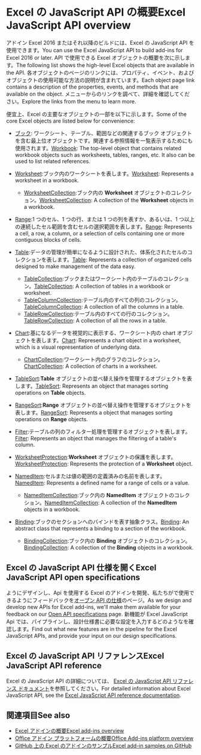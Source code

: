 # <a name="excel-javascript-api-overview"></a><span data-ttu-id="e7afd-101">Excel の JavaScript API の概要</span><span class="sxs-lookup"><span data-stu-id="e7afd-101">Excel JavaScript API overview</span></span>

<span data-ttu-id="e7afd-102">アドイン Excel 2016 またはそれ以降のビルドには、Excel の JavaScript API を使用できます。</span><span class="sxs-lookup"><span data-stu-id="e7afd-102">You can use the Excel JavaScript API to build add-ins for Excel 2016 or later.</span></span> <span data-ttu-id="e7afd-103">API で使用できる Excel オブジェクトの概要を次に示します。</span><span class="sxs-lookup"><span data-stu-id="e7afd-103">The following list shows the high-level Excel objects that are available in the API.</span></span> <span data-ttu-id="e7afd-104">各オブジェクトのページのリンクには、プロパティ、イベント、およびオブジェクトの使用可能な方法の説明が含まれています。</span><span class="sxs-lookup"><span data-stu-id="e7afd-104">Each object page link contains a description of the properties, events, and methods that are available on the object.</span></span> <span data-ttu-id="e7afd-105">メニューからのリンクを調べて、詳細を確認してください。</span><span class="sxs-lookup"><span data-stu-id="e7afd-105">Explore the links from the menu to learn more.</span></span>

<span data-ttu-id="e7afd-106">便宜上、Excel の主要なオブジェクトの一部を以下に示します。</span><span class="sxs-lookup"><span data-stu-id="e7afd-106">Some of the core Excel objects are listed below for convenience:</span></span> 

- <span data-ttu-id="e7afd-107">[ブック](/javascript/api/excel/excel.workbook): ワークシート、テーブル、範囲などの関連するブック オブジェクトを含む最上位オブジェクトです。関連する参照情報を一覧表示するためにも使用されます。</span><span class="sxs-lookup"><span data-stu-id="e7afd-107">[Workbook](/javascript/api/excel/excel.workbook): The top-level object that contains related workbook objects such as worksheets, tables, ranges, etc. It also can be used to list related references.</span></span>

- <span data-ttu-id="e7afd-108">[Worksheet](/javascript/api/excel/excel.worksheet):ブック内のワークシートを表します。</span><span class="sxs-lookup"><span data-stu-id="e7afd-108">[Worksheet](/javascript/api/excel/excel.worksheet): Represents a worksheet in a workbook.</span></span> 
    - <span data-ttu-id="e7afd-109">[WorksheetCollection](/javascript/api/excel/excel.worksheetcollection):ブック内の **Worksheet** オブジェクトのコレクション。</span><span class="sxs-lookup"><span data-stu-id="e7afd-109">[WorksheetCollection](/javascript/api/excel/excel.worksheetcollection): A collection of the **Worksheet** objects in a workbook.</span></span>

- <span data-ttu-id="e7afd-110">[Range](/javascript/api/excel/excel.range):1 つのセル、1 つの行、または 1 つの列を表すか、あるいは、1 つ以上の連続したセル範囲を含むセルの選択範囲を表します。</span><span class="sxs-lookup"><span data-stu-id="e7afd-110">[Range](/javascript/api/excel/excel.range): Represents a cell, a row, a column, or a selection of cells containing one or more contiguous blocks of cells.</span></span>

- <span data-ttu-id="e7afd-111">[Table](/javascript/api/excel/excel.table):データの管理が簡単になるように設計された、体系化されたセルのコレクションを表します。</span><span class="sxs-lookup"><span data-stu-id="e7afd-111">[Table](/javascript/api/excel/excel.table): Represents a collection of organized cells designed to make management of the data easy.</span></span>
    - <span data-ttu-id="e7afd-112">[TableCollection](/javascript/api/excel/excel.tablecollection):ブックまたはワークシート内のテーブルのコレクション。</span><span class="sxs-lookup"><span data-stu-id="e7afd-112">[TableCollection](/javascript/api/excel/excel.tablecollection): A collection of tables in a workbook or worksheet.</span></span>
    - <span data-ttu-id="e7afd-113">[TableColumnCollection](/javascript/api/excel/excel.tablecolumncollection):テーブル内のすべての列のコレクション。</span><span class="sxs-lookup"><span data-stu-id="e7afd-113">[TableColumnCollection](/javascript/api/excel/excel.tablecolumncollection): A collection of all the columns in a table.</span></span>
    - <span data-ttu-id="e7afd-114">[TableRowCollection](/javascript/api/excel/excel.tablerowcollection):テーブル内のすべての行のコレクション。</span><span class="sxs-lookup"><span data-stu-id="e7afd-114">[TableRowCollection](/javascript/api/excel/excel.tablerowcollection): A collection of all the rows in a table.</span></span>

- <span data-ttu-id="e7afd-115">[Chart](/javascript/api/excel/excel.chart):基になるデータを視覚的に表示する、ワークシート内の chart オブジェクトを表します。</span><span class="sxs-lookup"><span data-stu-id="e7afd-115">[Chart](/javascript/api/excel/excel.chart): Represents a chart object in a worksheet, which is a visual representation of underlying data.</span></span>
    - <span data-ttu-id="e7afd-116">[ChartCollection](/javascript/api/excel/excel.chartcollection):ワークシート内のグラフのコレクション。</span><span class="sxs-lookup"><span data-stu-id="e7afd-116">[ChartCollection](/javascript/api/excel/excel.chartcollection): A collection of charts in a worksheet.</span></span>

- <span data-ttu-id="e7afd-117">[TableSort](/javascript/api/excel/excel.tablesort):**Table** オブジェクトの並べ替え操作を管理するオブジェクトを表します。</span><span class="sxs-lookup"><span data-stu-id="e7afd-117">[TableSort](/javascript/api/excel/excel.tablesort): Represents an object that manages sorting operations on **Table** objects.</span></span>

- <span data-ttu-id="e7afd-118">[RangeSort](/javascript/api/excel/excel.rangesort):**Range** オブジェクトの並べ替え操作を管理するオブジェクトを表します。</span><span class="sxs-lookup"><span data-stu-id="e7afd-118">[RangeSort](/javascript/api/excel/excel.rangesort): Represents a object that manages sorting operations on **Range** objects.</span></span>

- <span data-ttu-id="e7afd-119">[Filter](/javascript/api/excel/excel.filter):テーブルの列のフィルター処理を管理するオブジェクトを表します。</span><span class="sxs-lookup"><span data-stu-id="e7afd-119">[Filter](/javascript/api/excel/excel.filter): Represents an object that manages the filtering of a table's column.</span></span>

- <span data-ttu-id="e7afd-120">[WorksheetProtection](/javascript/api/excel/excel.worksheetprotection):**Worksheet** オブジェクトの保護を表します。</span><span class="sxs-lookup"><span data-stu-id="e7afd-120">[WorksheetProtection](/javascript/api/excel/excel.worksheetprotection): Represents the protection of a **Worksheet** object.</span></span>

- <span data-ttu-id="e7afd-121">[NamedItem](/javascript/api/excel/excel.nameditem):セルまたは値の範囲の定義済みの名前を表します。</span><span class="sxs-lookup"><span data-stu-id="e7afd-121">[NamedItem](/javascript/api/excel/excel.nameditem): Represents a defined name for a range of cells or a value.</span></span> 
    - <span data-ttu-id="e7afd-122">[NamedItemCollection](/javascript/api/excel/excel.nameditemcollection):ブック内の **NamedItem** オブジェクトのコレクション。</span><span class="sxs-lookup"><span data-stu-id="e7afd-122">[NamedItemCollection](/javascript/api/excel/excel.nameditemcollection): A collection of the **NamedItem** objects in a workbook.</span></span>

- <span data-ttu-id="e7afd-123">[Binding](/javascript/api/excel/excel.binding):ブックのセクションへのバインドを表す抽象クラス。</span><span class="sxs-lookup"><span data-stu-id="e7afd-123">[Binding](/javascript/api/excel/excel.binding): An abstract class that represents a binding to a section of the workbook.</span></span>
    - <span data-ttu-id="e7afd-124">[BindingCollection](/javascript/api/excel/excel.bindingcollection):ブック内の **Binding** オブジェクトのコレクション。</span><span class="sxs-lookup"><span data-stu-id="e7afd-124">[BindingCollection](/javascript/api/excel/excel.bindingcollection): A collection of the **Binding** objects in a workbook.</span></span>

## <a name="excel-javascript-api-open-specifications"></a><span data-ttu-id="e7afd-125">Excel の JavaScript API 仕様を開く</span><span class="sxs-lookup"><span data-stu-id="e7afd-125">Excel JavaScript API open specifications</span></span>

<span data-ttu-id="e7afd-126">ようにデザインし、Api を使用する Excel のアドインを開発、私たちがで使用できるようにフィードバックを[オープン API の仕様](../openspec.md)のページ。</span><span class="sxs-lookup"><span data-stu-id="e7afd-126">As we design and develop new APIs for Excel add-ins, we'll make them available for your feedback on our [Open API specifications](../openspec.md) page.</span></span> <span data-ttu-id="e7afd-127">新機能が Excel JavaScript Api では、パイプラインし、設計仕様書に必要な設定を入力するどのようなを確認します。</span><span class="sxs-lookup"><span data-stu-id="e7afd-127">Find out what new features are in the pipeline for the Excel JavaScript APIs, and provide your input on our design specifications.</span></span>

## <a name="excel-javascript-api-reference"></a><span data-ttu-id="e7afd-128">Excel の JavaScript API リファレンス</span><span class="sxs-lookup"><span data-stu-id="e7afd-128">Excel JavaScript API reference</span></span>

<span data-ttu-id="e7afd-129">Excel の JavaScript API の詳細については、 [Excel の JavaScript API リファレンス ドキュメント](/javascript/api/excel)を参照してください。</span><span class="sxs-lookup"><span data-stu-id="e7afd-129">For detailed information about Excel JavaScript API, see the [Excel JavaScript API reference documentation](/javascript/api/excel).</span></span>

## <a name="see-also"></a><span data-ttu-id="e7afd-130">関連項目</span><span class="sxs-lookup"><span data-stu-id="e7afd-130">See also</span></span>

- [<span data-ttu-id="e7afd-131">Excel アドインの概要</span><span class="sxs-lookup"><span data-stu-id="e7afd-131">Excel add-ins overview</span></span>](https://docs.microsoft.com/office/dev/add-ins/excel/excel-add-ins-overview)
- [<span data-ttu-id="e7afd-132">Office アドイン プラットフォームの概要</span><span class="sxs-lookup"><span data-stu-id="e7afd-132">Office Add-ins platform overview</span></span>](https://docs.microsoft.com/office/dev/add-ins/overview/office-add-ins)
- [<span data-ttu-id="e7afd-133">GitHub 上の Excel のアドインのサンプル</span><span class="sxs-lookup"><span data-stu-id="e7afd-133">Excel add-in samples on GitHub</span></span>](https://github.com/OfficeDev?utf8=%E2%9C%93&q=Excel)
